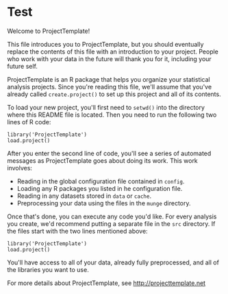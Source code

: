 # Test

Welcome to ProjectTemplate!

This file introduces you to ProjectTemplate, but you should eventually replace
the contents of this file with an introduction to your project. People who
work with your data in the future will thank you for it, including your future
self.

ProjectTemplate is an R package that helps you organize your statistical
analysis projects. Since you're reading this file, we'll assume that you've
already called `create.project()` to set up this project and all of its
contents.

To load your new project, you'll first need to `setwd()` into the directory
where this README file is located. Then you need to run the following two
lines of R code:

	library('ProjectTemplate')
	load.project()

After you enter the second line of code, you'll see a series of automated
messages as ProjectTemplate goes about doing its work. This work involves:
* Reading in the global configuration file contained in `config`.
* Loading any R packages you listed in he configuration file.
* Reading in any datasets stored in `data` or `cache`.
* Preprocessing your data using the files in the `munge` directory.

Once that's done, you can execute any code you'd like. For every analysis
you create, we'd recommend putting a separate file in the `src` directory.
If the files start with the two lines mentioned above:

	library('ProjectTemplate')
	load.project()

You'll have access to all of your data, already fully preprocessed, and
all of the libraries you want to use.

For more details about ProjectTemplate, see http://projecttemplate.net
